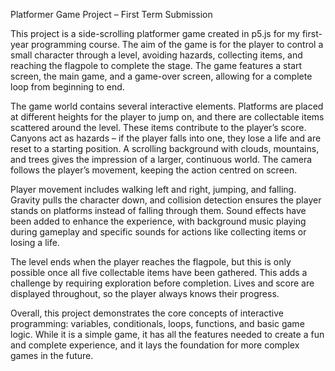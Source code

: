 Platformer Game Project – First Term Submission

This project is a side-scrolling platformer game created in p5.js for my first-year programming course. The aim of the game is for the player to control a small character through a level, avoiding hazards, collecting items, and reaching the flagpole to complete the stage. The game features a start screen, the main game, and a game-over screen, allowing for a complete loop from beginning to end.

The game world contains several interactive elements. Platforms are placed at different heights for the player to jump on, and there are collectable items scattered around the level. These items contribute to the player’s score. Canyons act as hazards – if the player falls into one, they lose a life and are reset to a starting position. A scrolling background with clouds, mountains, and trees gives the impression of a larger, continuous world. The camera follows the player’s movement, keeping the action centred on screen.

Player movement includes walking left and right, jumping, and falling. Gravity pulls the character down, and collision detection ensures the player stands on platforms instead of falling through them. Sound effects have been added to enhance the experience, with background music playing during gameplay and specific sounds for actions like collecting items or losing a life.

The level ends when the player reaches the flagpole, but this is only possible once all five collectable items have been gathered. This adds a challenge by requiring exploration before completion. Lives and score are displayed throughout, so the player always knows their progress.

Overall, this project demonstrates the core concepts of interactive programming: variables, conditionals, loops, functions, and basic game logic. While it is a simple game, it has all the features needed to create a fun and complete experience, and it lays the foundation for more complex games in the future.